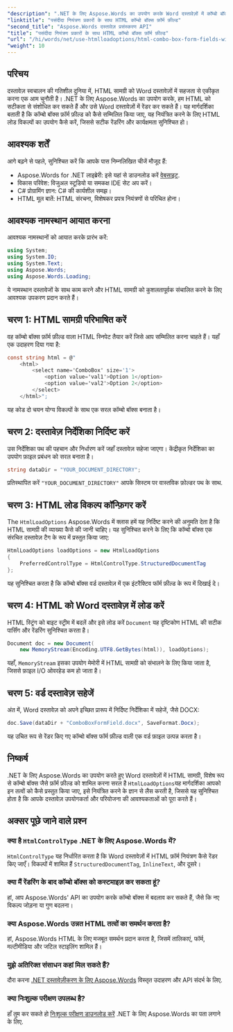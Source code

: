 ```yaml
---
"description": ".NET के लिए Aspose.Words का उपयोग करके Word दस्तावेज़ों में कॉम्बो बॉक्स फ़ॉर्म फ़ील्ड सम्मिलित करना सीखें। यह चरण-दर-चरण मार्गदर्शिका HTML लोड विकल्पों, पसंदीदा नियंत्रण प्रकारों और निर्बाध दस्तावेज़ स्वचालन के लिए उन्नत अनुकूलन युक्तियों को शामिल करती है।"
"linktitle": "पसंदीदा नियंत्रण प्रकारों के साथ HTML कॉम्बो बॉक्स फ़ॉर्म फ़ील्ड"
"second_title": "Aspose.Words दस्तावेज़ प्रसंस्करण API"
"title": "पसंदीदा नियंत्रण प्रकारों के साथ HTML कॉम्बो बॉक्स फ़ॉर्म फ़ील्ड"
"url": "/hi/words/net/use-htmlloadoptions/html-combo-box-form-fields-with-preferred-control-types/"
"weight": 10
---
```


## परिचय

दस्तावेज़ स्वचालन की गतिशील दुनिया में, HTML सामग्री को Word दस्तावेज़ों में सहजता से एकीकृत करना एक आम चुनौती है। .NET के लिए Aspose.Words का उपयोग करके, हम HTML को सटीकता से संशोधित कर सकते हैं और उसे Word दस्तावेज़ों में रेंडर कर सकते हैं। यह मार्गदर्शिका बताती है कि कॉम्बो बॉक्स फ़ॉर्म फ़ील्ड को कैसे सम्मिलित किया जाए, यह नियंत्रित करने के लिए HTML लोड विकल्पों का उपयोग कैसे करें, जिससे सटीक रेंडरिंग और कार्यक्षमता सुनिश्चित हो।

## आवश्यक शर्तें

आगे बढ़ने से पहले, सुनिश्चित करें कि आपके पास निम्नलिखित चीजें मौजूद हैं:

- Aspose.Words for .NET लाइब्रेरी: इसे यहां से डाउनलोड करें [वेबसाइट](https://releases.aspose.com/words/net/). 
- विकास परिवेश: विजुअल स्टूडियो या समकक्ष IDE सेट अप करें।  
- C# प्रोग्रामिंग ज्ञान: C# की कार्यशील समझ।  
- HTML मूल बातें: HTML संरचना, विशेषकर प्रपत्र नियंत्रणों से परिचित होना।  

## आवश्यक नामस्थान आयात करना

आवश्यक नामस्थानों को आयात करके प्रारंभ करें:

```csharp
using System;
using System.IO;
using System.Text;
using Aspose.Words;
using Aspose.Words.Loading;
```

ये नामस्थान दस्तावेजों के साथ काम करने और HTML सामग्री को कुशलतापूर्वक संचालित करने के लिए आवश्यक उपकरण प्रदान करते हैं।

## चरण 1: HTML सामग्री परिभाषित करें

वह कॉम्बो बॉक्स फ़ॉर्म फ़ील्ड वाला HTML स्निपेट तैयार करें जिसे आप सम्मिलित करना चाहते हैं। यहाँ एक उदाहरण दिया गया है:

```csharp
const string html = @"
    <html>
        <select name='ComboBox' size='1'>
            <option value='val1'>Option 1</option>
            <option value='val2'>Option 2</option>
        </select>
    </html>";
```

यह कोड दो चयन योग्य विकल्पों के साथ एक सरल कॉम्बो बॉक्स बनाता है।

## चरण 2: दस्तावेज़ निर्देशिका निर्दिष्ट करें

उस निर्देशिका पथ की पहचान और निर्धारण करें जहाँ दस्तावेज़ सहेजा जाएगा। केंद्रीकृत निर्देशिका का उपयोग फ़ाइल प्रबंधन को सरल बनाता है।

```csharp
string dataDir = "YOUR_DOCUMENT_DIRECTORY";
```

प्रतिस्थापित करें `"YOUR_DOCUMENT_DIRECTORY"` आपके सिस्टम पर वास्तविक फ़ोल्डर पथ के साथ.

## चरण 3: HTML लोड विकल्प कॉन्फ़िगर करें

The `HtmlLoadOptions` Aspose.Words में क्लास हमें यह निर्दिष्ट करने की अनुमति देता है कि HTML सामग्री की व्याख्या कैसे की जानी चाहिए। यह सुनिश्चित करने के लिए कि कॉम्बो बॉक्स एक संरचित दस्तावेज़ टैग के रूप में प्रस्तुत किया जाए:

```csharp
HtmlLoadOptions loadOptions = new HtmlLoadOptions
{
    PreferredControlType = HtmlControlType.StructuredDocumentTag
};
```

यह सुनिश्चित करता है कि कॉम्बो बॉक्स वर्ड दस्तावेज़ में एक इंटरैक्टिव फॉर्म फ़ील्ड के रूप में दिखाई दे।

## चरण 4: HTML को Word दस्तावेज़ में लोड करें

HTML स्ट्रिंग को बाइट स्ट्रीम में बदलें और इसे लोड करें `Document` यह दृष्टिकोण HTML की सटीक पार्सिंग और रेंडरिंग सुनिश्चित करता है।

```csharp
Document doc = new Document(
    new MemoryStream(Encoding.UTF8.GetBytes(html)), loadOptions);
```

यहाँ, `MemoryStream` इसका उपयोग मेमोरी में HTML सामग्री को संभालने के लिए किया जाता है, जिससे फ़ाइल I/O ओवरहेड कम हो जाता है।

## चरण 5: वर्ड दस्तावेज़ सहेजें

अंत में, Word दस्तावेज़ को अपने इच्छित प्रारूप में निर्दिष्ट निर्देशिका में सहेजें, जैसे DOCX:

```csharp
doc.Save(dataDir + "ComboBoxFormField.docx", SaveFormat.Docx);
```

यह उचित रूप से रेंडर किए गए कॉम्बो बॉक्स फॉर्म फ़ील्ड वाली एक वर्ड फ़ाइल उत्पन्न करता है।

## निष्कर्ष

.NET के लिए Aspose.Words का उपयोग करते हुए Word दस्तावेज़ों में HTML सामग्री, विशेष रूप से कॉम्बो बॉक्स जैसे फ़ॉर्म फ़ील्ड को शामिल करना सरल है `HtmlLoadOptions`यह मार्गदर्शिका आपको इन तत्वों को कैसे प्रस्तुत किया जाए, इसे नियंत्रित करने के ज्ञान से लैस करती है, जिससे यह सुनिश्चित होता है कि आपके दस्तावेज़ उपयोगकर्ता और परियोजना की आवश्यकताओं को पूरा करते हैं।

## अक्सर पूछे जाने वाले प्रश्न

### क्या है `HtmlControlType` .NET के लिए Aspose.Words में?
`HtmlControlType` यह निर्धारित करता है कि Word दस्तावेज़ों में HTML फ़ॉर्म नियंत्रण कैसे रेंडर किए जाएँ। विकल्पों में शामिल हैं `StructuredDocumentTag`, `InlineText`, और दूसरे।

### क्या मैं रेंडरिंग के बाद कॉम्बो बॉक्स को कस्टमाइज़ कर सकता हूं?
हां, आप Aspose.Words' API का उपयोग करके कॉम्बो बॉक्स में बदलाव कर सकते हैं, जैसे कि नए विकल्प जोड़ना या गुण बदलना।

### क्या Aspose.Words उन्नत HTML तत्वों का समर्थन करता है?
हां, Aspose.Words HTML के लिए मजबूत समर्थन प्रदान करता है, जिसमें तालिकाएं, फॉर्म, मल्टीमीडिया और जटिल स्टाइलिंग शामिल हैं।

### मुझे अतिरिक्त संसाधन कहां मिल सकते हैं?
दौरा करना [.NET दस्तावेज़ीकरण के लिए Aspose.Words](https://reference.aspose.com/words/net/) विस्तृत उदाहरण और API संदर्भ के लिए.

### क्या निःशुल्क परीक्षण उपलब्ध है?
हाँ तुम कर सकते हो [निःशुल्क परीक्षण डाउनलोड करें](https://releases.aspose.com/) .NET के लिए Aspose.Words का पता लगाने के लिए.